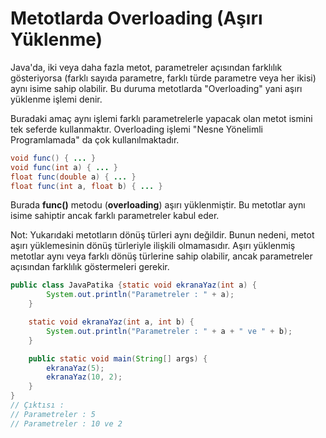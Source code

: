 # Metotlarda Overloading (Aşırı Yüklenme)
Java'da, iki veya daha fazla metot, parametreler açısından farklılık gösteriyorsa (farklı sayıda parametre, farklı türde parametre veya her ikisi) aynı isime sahip olabilir. Bu duruma metotlarda "Overloading" yani aşırı yüklenme işlemi denir.

Buradaki amaç aynı işlemi farklı parametrelerle yapacak olan metot ismini tek seferde kullanmaktır. Overloading işlemi "Nesne Yönelimli Programlamada" da çok kullanılmaktadır.
```java
void func() { ... }
void func(int a) { ... }
float func(double a) { ... }
float func(int a, float b) { ... }
```
Burada **func()** metodu (**overloading**) aşırı yüklenmiştir. Bu metotlar aynı isime sahiptir ancak farklı parametreler kabul eder.

Not: Yukarıdaki metotların dönüş türleri aynı değildir. Bunun nedeni, metot aşırı yüklemesinin dönüş türleriyle ilişkili olmamasıdır. Aşırı yüklenmiş metotlar aynı veya farklı dönüş türlerine sahip olabilir, ancak parametreler açısından farklılık göstermeleri gerekir.
```java
public class JavaPatika {static void ekranaYaz(int a) {
        System.out.println("Parametreler : " + a);
    }

    static void ekranaYaz(int a, int b) {
        System.out.println("Parametreler : " + a + " ve " + b);
    }

    public static void main(String[] args) {
        ekranaYaz(5);
        ekranaYaz(10, 2);
    }
}
// Çıktısı :
// Parametreler : 5
// Parametreler : 10 ve 2
```